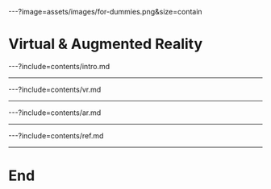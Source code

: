 ---?image=assets/images/for-dummies.png&size=contain

# Virtual & Augmented Reality

---?include=contents/intro.md

---

---?include=contents/vr.md

---

---?include=contents/ar.md

---

---?include=contents/ref.md

---

# End
